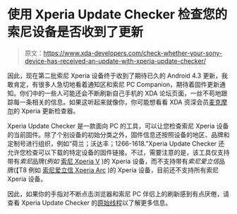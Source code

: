# 使用 Xperia Update Checker 检查您的索尼设备是否收到了更新

> 原文：<https://www.xda-developers.com/check-whether-your-sony-device-has-received-an-update-with-xperia-update-checker/>

因此，现在第二批索尼 Xperia 设备终于收到了期待已久的 Android 4.3 更新，我敢肯定，有很多人急切地看着通知区和索尼 PC Companion，期待着固件更新通知。你们中的一些人可能还会不断刷新自己手机的 XDA 论坛页面，一丝不苟地跟踪每一条相关的信息。如果这听起来就像你，你可能想看看 XDA 资深会员[麦克摩尔](http://forum.xda-developers.com/member.php?u=5230217)的 Xperia 更新检查器。

Xperia Update Checker 是一款面向 PC 的工具，可以让您检查索尼 Xperia 设备的当前固件。除了个别设备的初始分类之外，固件信息还按照设备的地区、品牌和定制号进行组织，例如“荷兰；沃达丰；1266-1618."Xperia Update Checker 还允许您检查可以下载的特定设备的固件链接。不过，需要注意的是，该工具仅支持带有*索尼*品牌(*例如* [索尼 Xperia V](http://forum.xda-developers.com/forumdisplay.php?f=1797) )的 Xperia 设备，而不支持带有*索尼爱立信*品牌(【T8 例如 [索尼爱立信 Xperia Arc](http://forum.xda-developers.com/forumdisplay.php?f=962) )的 Xperia 设备，目前还不支持所有索尼 Xperia 设备。

因此，如果你的手指对不断点击浏览器和索尼 PC 伴侣上的刷新感到有点厌倦，请查看 Xperia Update Checker 的[原始线程](http://forum.xda-developers.com/showthread.php?t=2608983)以了解更多信息。
